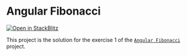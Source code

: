 # Angular Fibonacci

[![Open in StackBlitz](https://developer.stackblitz.com/img/open_in_stackblitz.svg)](https://stackblitz.com/fork/github/stackblitz/ng-be-workshop/tree/main/solutions/webworkers/2-angular-fibonacci/step-1-worker?file=src%2Findex.html)

This project is the solution for the exercise 1 of the [`Angular Fibonacci`](../../../../exercises/webworkers/2-angular-fibonacci) project.
